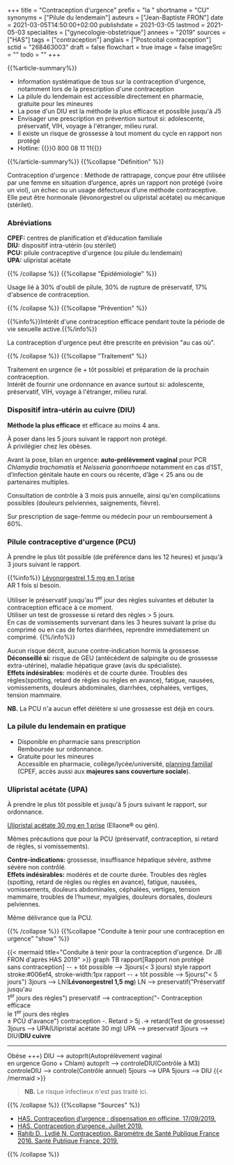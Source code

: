 +++
title = "Contraception d'urgence"
prefix = "la "
shortname = "CU"
synonyms = ["Pilule du lendemain"]
auteurs = ["Jean-Baptiste FRON"]
date = 2021-03-05T14:50:00+02:00
publishdate = 2021-03-05
lastmod = 2021-05-03
specialites = ["gynecologie-obstetrique"]
annees = "2019"
sources = ["HAS"]
tags = ["contraception"]
anglais = ["Postcoital contraception"]
sctid = "268463003"
draft = false
flowchart = true
image = false
imageSrc = ""
todo = ""
+++

{{%article-summary%}}

- Information systématique de tous sur la contraception d'urgence, notamment lors de la prescription d'une contraception
- La pilule du lendemain est accessible directement en pharmacie, gratuite pour les mineures
- La pose d'un DIU est la méthode la plus efficace et possible jusqu'à J5
- Envisager une prescription en prévention surtout si: adolescente, préservatif, VIH, voyage à l'étranger, milieu rural.
- Il existe un risque de grossesse à tout moment du cycle en rapport non protégé
- Hotline: {{<phone>}}0 800 08 11 11{{</phone>}}

{{%/article-summary%}}
{{%collapse "Définition" %}}

Contraception d'urgence
: Méthode de rattrapage, conçue pour être utilisée par une femme en situation d’urgence, après un rapport non protégé (voire un viol), un échec ou un usage défectueux d’une méthode contraceptive.  
Elle peut être hormonale (lévonorgestrel ou ulipristal acétate) ou mécanique (stérilet).

### Abréviations

**CPEF:** centres de planification et d’éducation familiale  
**DIU:** dispositif intra-utérin (ou stérilet)  
**PCU:** pilule contraceptive d'urgence (ou pilule du lendemain)  
**UPA:** ulipristal acétate

{{% /collapse %}}
{{%collapse "Épidémiologie" %}}

Usage lié à 30% d'oubli de pilule, 30% de rupture de préservatif, 17% d'absence de contraception.

{{% /collapse %}}
{{%collapse "Prévention" %}}

{{%info%}}Intérêt d'une contraception efficace pendant toute la période de vie sexuelle active.{{%/info%}}

La contraception d'urgence peut être prescrite en prévision "au cas où".

{{% /collapse %}}
{{%collapse "Traitement" %}}

Traitement en urgence (le + tôt possible) et préparation de la prochain contraception.  
Intérêt de fournir une ordonnance en avance surtout si: adolescente, préservatif, VIH, voyage à l'étranger, milieu rural.

### Dispositif intra-utérin au cuivre (DIU)

**Méthode la plus efficace** et efficace au moins 4 ans.

À poser dans les 5 jours suivant le rapport non protégé.  
À privilégier chez les obèses.

Avant la pose, bilan en urgence: **auto-prélèvement vaginal** pour PCR *Chlamydia trachomatis* et *Neisseria gonorrhoeae* notamment en cas d’IST, d’infection génitale haute en cours ou récente, d’âge < 25 ans ou de partenaires multiples.

Consultation de contrôle à 3 mois puis annuelle, ainsi qu'en complications possibles (douleurs pelviennes, saignements, fièvre).

Sur prescription de sage-femme ou médecin pour un remboursement à 60%.

### Pilule contraceptive d'urgence (PCU)

À prendre le plus tôt possible (de préférence dans les 12 heures) et jusqu'à 3 jours suivant le rapport.

{{%info%}}
[Lévonorgestrel 1,5 mg en 1 prise](http://base-donnees-publique.medicaments.gouv.fr/affichageDoc.php?specid=66791234&typedoc=R)  
AR 1 fois si besoin.

Utiliser le préservatif jusqu'au 1<sup>er</sup> jour des règles suivantes et débuter la contraception efficace à ce moment.  
Utiliser un test de grossesse si retard des règles > 5 jours.  
En cas de vomissements survenant dans les 3 heures suivant la prise du comprimé ou en cas de fortes diarrhées, reprendre immédiatement un comprimé.
{{%/info%}}

Aucun risque décrit, aucune contre-indication hormis la grossesse.  
**Déconseillé si:** risque de GEU (antécédent de salpingite ou de grossesse extra-utérine), maladie hépatique grave (avis du spécialiste).  
**Effets indésirables:** modérés et de courte  durée. Troubles des règles(spotting, retard de règles ou règles en avance), fatigue, nausées, vomissements, douleurs abdominales, diarrhées, céphalées, vertiges, tension mammaire.

**NB.** La PCU n'a aucun effet délétère si une grossesse est déjà en cours.

### La pilule du lendemain en pratique

- Disponible en pharmacie sans prescription  
Remboursée sur ordonnance.
- Gratuite pour les mineures  
Accessible en pharmacie, collège/lycée/université, [planning familial](https://ivg.gouv.fr/les-centres-de-planification-ou-d-education-familiale.html) (CPEF, accès aussi aux **majeures sans couverture sociale**).

### Ulipristal acétate (UPA)

À prendre le plus tôt possible et jusqu'à 5 jours suivant le rapport, sur ordonnance.

[Ulipristal acétate 30 mg en 1 prise](http://base-donnees-publique.medicaments.gouv.fr/affichageDoc.php?specid=62621512&typedoc=R) (Ellaone® ou gén).

Mêmes précautions que pour la PCU (préservatif, contraception, si retard de règles, si vomissements).

**Contre-indications:** grossesse, insuffisance hépatique sévère, asthme sévère non contrôlé.  
**Effets indésirables:** modérés et de courte durée. Troubles des règles (spotting, retard de règles ou règles en avance), fatigue, nausées, vomissements, douleurs abdominales, céphalées, vertiges, tension mammaire, troubles de l’humeur, myalgies, douleurs dorsales, douleurs pelviennes.

Même délivrance que la PCU.

{{% /collapse %}}
{{%collapse "Conduite à tenir pour une contraception en urgence" "show" %}}

{{< mermaid title="Conduite à tenir pour la contraception d'urgence. Dr JB FRON d'après HAS 2019" >}}
graph TB
  rapport[Rapport non protégé<br>sans contraception] -- + tôt possible --> 3jours(&lt; 3 jours)
  style rapport stroke:#006ef4, stroke-width:1px
  rapport -- + tôt possible --> 5jours("&lt; 5 jours")
    3jours --> LN(<b>Lévonorgestrel 1,5 mg</b>)
      LN --> preservatif("Préservatif jusqu'au<br>1<sup>er</sup> jours des règles")
        preservatif --> contraception("- Contraception efficace<br>le 1<sup>er</sup> jours des règles<br>&#177; PCU d'avance")
          contraception -. Retard &gt; 5j .-> retard(Test de grossesse)
    3jours --> UPA(Ulipristal acétate 30 mg)
      UPA --> preservatif
    3jours --> DIU(<b>DIU cuivre</b><hr>Obèse +++)
     DIU --> autoprlt(Autoprélèvement vaginal<br>en urgence Gono + Chlam)
       autoprlt --> controleDIU(Contrôle à M3)
         controleDIU --> controle(Contrôle annuel)
    5jours --> UPA
    5jours --> DIU
{{< /mermaid >}}

> **NB.** Le risque infectieux n'est pas traité ici.

{{% /collapse %}}
{{%collapse "Sources" %}}

- [HAS. Contraception d’urgence : dispensation en officine. 17/09/2019.](https://www.has-sante.fr/jcms/c_1759990/fr/contraception-d-urgence-dispensation-en-officine)
- [HAS. Contraception d’urgence. Juillet 2019.](https://www.has-sante.fr/upload/docs/application/pdf/2013-04/fiche-contraception-urgence.pdf)
- [Rahib D., Lydié N. Contraception. Baromètre de Santé Publique France 2016. Santé Publique France. 2019.](https://www.santepubliquefrance.fr/determinants-de-sante/sante-sexuelle/documents/rapport-synthese/barometre-de-sante-publique-france-2016.-contraception.-la-contraception-d-urgence-des-delais-de-prise-toujours-sous-estimes)

{{% /collapse %}}
